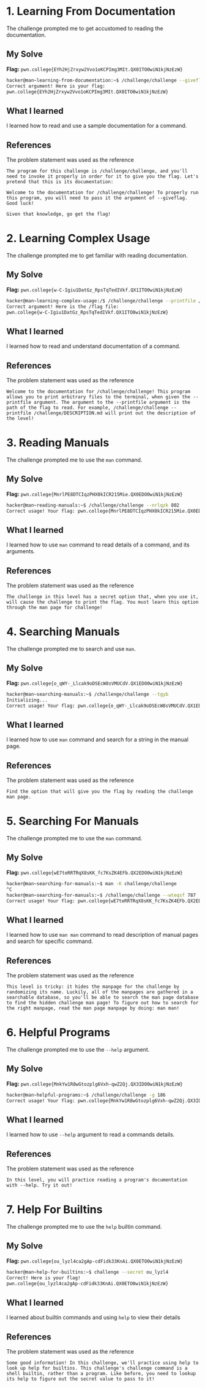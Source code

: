 # 1. Learning From Documentation
The challenge prompted me to get accustomed to reading the documentation. 

## My Solve
**Flag:** `pwn.college{EYh2HjZrxyw2Vvo1oKCPImg3MIt.QX0ITO0wiN1kjNzEzW}`

```bash
hacker@man~learning-from-documentation:~$ /challenge/challenge --giveflag
Correct argument! Here is your flag:
pwn.college{EYh2HjZrxyw2Vvo1oKCPImg3MIt.QX0ITO0wiN1kjNzEzW}
```

## What I learned
I learned how to read and use a sample documentation for a command.

## References
The problem statement was used as the reference
```
The program for this challenge is /challenge/challenge, and you'll need to invoke it properly in order for it to give you the flag. Let's pretend that this is its documentation:

Welcome to the documentation for /challenge/challenge! To properly run this program, you will need to pass it the argument of --giveflag. Good luck!

Given that knowledge, go get the flag!
```

# 2. Learning Complex Usage
The challenge prompted me to get familiar with reading documentation. 

## My Solve
**Flag:** `pwn.college{w-C-Igiu1DatGz_RpsTqTedIVkf.QX1ITO0wiN1kjNzEzW}`

```bash
hacker@man~learning-complex-usage:/$ /challenge/challenge --printfile /flag
Correct argument! Here is the /flag file:
pwn.college{w-C-Igiu1DatGz_RpsTqTedIVkf.QX1ITO0wiN1kjNzEzW}
```

## What I learned
I learned how to read and understand documentation of a command.

## References
The problem statement was used as the reference
```
Welcome to the documentation for /challenge/challenge! This program allows you to print arbitrary files to the terminal, when given the --printfile argument. The argument to the --printfile argument is the path of the flag to read. For example, /challenge/challenge --printfile /challenge/DESCRIPTION.md will print out the description of the level!
```

# 3. Reading Manuals    
The challenge prompted me to use the `man` command. 

## My Solve
**Flag:** `pwn.college{MnrlPE8DTCIqzPHX0kICR215Mie.QX0EDO0wiN1kjNzEzW}`

```bash
hacker@man~reading-manuals:~$ /challenge/challenge --nrlqzk 802
Correct usage! Your flag: pwn.college{MnrlPE8DTCIqzPHX0kICR215Mie.QX0EDO0wiN1kjNzEzW}
```

## What I learned
I learned how to use `man` command to read details of a command, and its arguments.

## References
The problem statement was used as the reference
```
The challenge in this level has a secret option that, when you use it, will cause the challenge to print the flag. You must learn this option through the man page for challenge!
```

# 4. Searching Manuals
The challenge prompted me to search and use `man`. 

## My Solve
**Flag:** `pwn.college{o_qWY-_Llcak9oDSEcW8sVMUCdV.QX1EDO0wiN1kjNzEzW}`

```bash
hacker@man~searching-manuals:~$ /challenge/challenge --tgyb
Initializing...
Correct usage! Your flag: pwn.college{o_qWY-_Llcak9oDSEcW8sVMUCdV.QX1EDO0wiN1kjNzEzW}
```

## What I learned
I learned how to use `man` command and search for a string in the manual page.

## References
The problem statement was used as the reference
```
Find the option that will give you the flag by reading the challenge man page.
```

# 5. Searching For Manuals
The challenge prompted me to use the `man` command. 

## My Solve
**Flag:** `pwn.college{wE7teRRTRqX8sKK_fc7KsZK4EFb.QX2EDO0wiN1kjNzEzW}`

```bash
hacker@man~searching-for-manuals:~$ man -K challenge/challenge
^C
hacker@man~searching-for-manuals:~$ /challenge/challenge --wteqsf 787
Correct usage! Your flag: pwn.college{wE7teRRTRqX8sKK_fc7KsZK4EFb.QX2EDO0wiN1kjNzEzW}
```

## What I learned
I learned how to use `man man` command to read description of manual pages and search for specific command.

## References
The problem statement was used as the reference
```
This level is tricky: it hides the manpage for the challenge by randomizing its name. Luckily, all of the manpages are gathered in a searchable database, so you'll be able to search the man page database to find the hidden challenge man page! To figure out how to search for the right manpage, read the man page manpage by doing: man man!
```

# 6. Helpful Programs
The challenge prompted me to use the `--help` argument. 

## My Solve
**Flag:** `pwn.college{MnkYw1R8wGtozplg6Vxh-qwZ2Qj.QX3IDO0wiN1kjNzEzW}`

```bash
hacker@man~helpful-programs:~$ /challenge/challenge -g 186
Correct usage! Your flag: pwn.college{MnkYw1R8wGtozplg6Vxh-qwZ2Qj.QX3IDO0wiN1kjNzEzW}
```

## What I learned
I learned how to use `--help` argument to read a commands details.

## References
The problem statement was used as the reference
```
In this level, you will practice reading a program's documentation with --help. Try it out!
```

# 7. Help For Builtins
The challenge prompted me to use the `help` builtin command. 

## My Solve
**Flag:** `pwn.college{ou_lyzl4ca2gAp-cdFidk33KnAi.QX0ETO0wiN1kjNzEzW}`

```bash
hacker@man~help-for-builtins:~$ challenge --secret ou_lyzl4
Correct! Here is your flag!
pwn.college{ou_lyzl4ca2gAp-cdFidk33KnAi.QX0ETO0wiN1kjNzEzW}
```

## What I learned
I learned about builtin commands and using `help` to view their details

## References
The problem statement was used as the reference
```
Some good information! In this challenge, we'll practice using help to look up help for builtins. This challenge's challenge command is a shell builtin, rather than a program. Like before, you need to lookup its help to figure out the secret value to pass to it!
```

